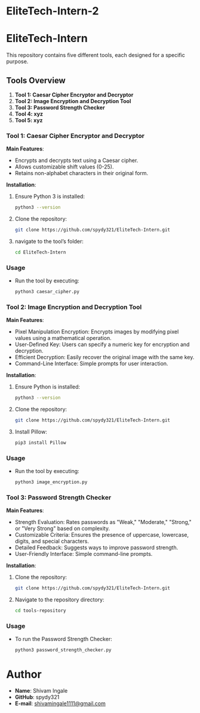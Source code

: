 # EliteTech-Intern-2
# EliteTech-Intern

This repository contains five different tools, each designed for a specific purpose.

## Tools Overview

1. **Tool 1: Caesar Cipher Encryptor and Decryptor**
2. **Tool 2: Image Encryption and Decryption Tool**
3. **Tool 3: Password Strength Checker**
4. **Tool 4: xyz**
5. **Tool 5: xyz**


### Tool 1: Caesar Cipher Encryptor and Decryptor

**Main Features**:
- Encrypts and decrypts text using a Caesar cipher.
- Allows customizable shift values (0-25).
- Retains non-alphabet characters in their original form.

**Installation**:
1. Ensure Python 3 is installed:
   ```bash
   python3 --version
   ```
2. Clone the repository:
   ```bash
   git clone https://github.com/spydy321/EliteTech-Intern.git
   ```
3. navigate to the tool’s folder:  
   ```bash
   cd EliteTech-Intern
   ```

### Usage
-  Run the tool by executing:
   ```bash
   python3 caesar_cipher.py
   ```

### Tool 2: Image Encryption and Decryption Tool

**Main Features**:
- Pixel Manipulation Encryption: Encrypts images by modifying pixel values using a mathematical operation.
- User-Defined Key: Users can specify a numeric key for encryption and decryption.
- Efficient Decryption: Easily recover the original image with the same key.
- Command-Line Interface: Simple prompts for user interaction.

**Installation**:
1. Ensure Python is installed:
   ```bash
   python3 --version
   ```
2. Clone the repository:
   ```bash
   git clone https://github.com/spydy321/EliteTech-Intern.git
   ```   
3. Install Pillow:
   ```bash
   pip3 install Pillow
   ```

### Usage     
- Run the tool by executing:
  ```bash
  python3 image_encryption.py
  ```

### Tool 3: Password Strength Checker

**Main Features**:
- Strength Evaluation: Rates passwords as "Weak," "Moderate," "Strong," or "Very Strong" based on complexity.
- Customizable Criteria: Ensures the presence of uppercase, lowercase, digits, and special characters.
- Detailed Feedback: Suggests ways to improve password strength.
- User-Friendly Interface: Simple command-line prompts.

**Installation**:
1. Clone the repository:
   ```bash
   git clone https://github.com/spydy321/EliteTech-Intern.git
   ```
2. Navigate to the repository directory:
   ```bash
   cd tools-repository
   ```

### Usage
- To run the Password Strength Checker:
  ```bash
  python3 password_strength_checker.py
  ```
# Author
- **Name**: Shivam Ingale
- **GitHub**: spydy321
- **E-mail**: shivamingale1111@gmail.com
